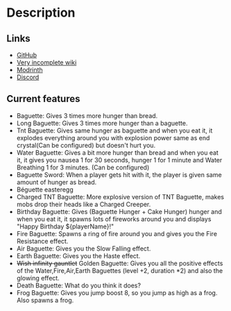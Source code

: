 # Description

## Links
- [GitHub](https://github.com/OffsetMonkey538/Baguette)
- [Very incomplete wiki](https://github.com/OffsetMonkey538/Baguette/wiki)
- [Modrinth](https://modrinth.com/mod/baguette)
- [Discord](https://discord.gg/gyzk6JCVaN)

## Current features
- Baguette: Gives 3 times more hunger than bread.
- Long Baguette: Gives 3 times more hunger than a baguette.
- Tnt Baguette: Gives same hunger as baguette and when you eat it, it explodes everything around you with explosion power same as end crystal(Can be configured) but doesn't hurt you.
- Water Baguette: Gives a bit more hunger than bread and when you eat it, it gives you nausea 1 for 30 seconds, hunger 1 for 1 minute and Water Breathing 1 for 3 minutes. (Can be configured)
- Baguette Sword: When a player gets hit with it, the player is given same amount of hunger as bread.
- Béguette easteregg
- Charged TNT Baguette: More explosive version of TNT Baguette, makes mobs drop their heads like a Charged Creeper.
- Birthday Baguette: Gives (Baguette Hunger + Cake Hunger) hunger and when you eat it, it spawns lots of fireworks around you and displays "Happy Birthday ${playerName}!"
- Fire Baguette: Spawns a ring of fire around you and gives you the Fire Resistance effect.
- Air Baguette: Gives you the Slow Falling effect.
- Earth Baguette: Gives you the Haste effect.
- ~~Wish infinity gauntlet~~ Golden Baguette: Gives you all the positive effects of the Water,Fire,Air,Earth Baguettes (level +2, duration *2) and also the glowing effect.
- Death Baguette: What do you think it does?
- Frog Baguette: Gives you jump boost 8, so you jump as high as a frog. Also spawns a frog.
